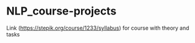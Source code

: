 # NLP_course-projects
 Link (https://stepik.org/course/1233/syllabus) for course with theory and tasks 
